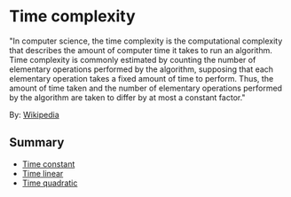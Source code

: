 # Time complexity

"In computer science, the time complexity is the computational complexity that describes the amount of computer time it takes to run an algorithm. Time complexity is commonly estimated by counting the number of elementary operations performed by the algorithm, supposing that each elementary operation takes a fixed amount of time to perform. Thus, the amount of time taken and the number of elementary operations performed by the algorithm are taken to differ by at most a constant factor."

By: [Wikipedia](https://en.wikipedia.org/wiki/Time_complexity)

## Summary 

* [Time constant](https://github.com/edmilson-dk/academic-programming/blob/main/analysis-and-complexity-of-algorithms/big-o-notation/time-complexity/constant)
* [Time linear](https://github.com/edmilson-dk/academic-programming/blob/main/analysis-and-complexity-of-algorithms/big-o-notation/time-complexity/linear)
* [Time quadratic](https://github.com/edmilson-dk/academic-programming/blob/main/analysis-and-complexity-of-algorithms/big-o-notation/time-complexity/quadratic)
